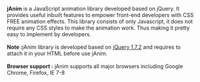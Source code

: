 <br />
<strong>jAnim</strong> is a JavaScript animation library developed based on jQuery.
It provides useful inbuilt features to empower front-end developers with CSS FREE
animation effects. This library consists of only Javascript, it does not require
any CSS styles to make the animation work. Thus making it pretty easy to implement
by developers.
<br /><br />
<strong>Note :</strong>jAnim library is developed based on <a href='http://jquery.com/'>jQuery 1.7.2</a> and requires to attach it in your HTML before use jAnim.
<br /><br />
<strong>Browser support :</strong> jAnim supports all major browsers including Google Chrome, Firefox, IE 7-8
<br /><br />